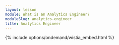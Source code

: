 ```yaml
---
layout: lesson
module: What is an Analytics Engineer?
moduleSlug: analytics-engineer
title: Analytics Engineer
---
```


{% include options/ondemand/wistia_embed.html %}
